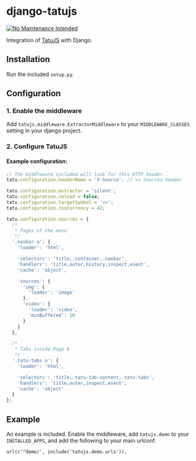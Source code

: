 # django-tatujs

[![No Maintenance Intended](http://unmaintained.tech/badge.svg)](http://unmaintained.tech/)

Integration of [TatuJS](https://github.com/sophilabs/tatujs) with Django.

## Installation
Run the included ```setup.py```.

## Configuration

### 1. Enable the middleware
Add ```tatujs.middleware.ExtractorMiddleware``` to your ```MIDDLEWARE_CLASSES``` setting in your django project.

### 2. Configure TatuJS

#### Example configuration:
```js
// The middleware included will look for this HTTP header.
tatu.configuration.headerName = 'X-Source'; // <= Sources header

tatu.configuration.extractor = 'silent';
tatu.configuration.reload = false;
tatu.configuration.targetSymbol = '>>';
tatu.configuration.concurrency = 42;

tatu.configuration.sources = {
  /*
   * Pages of the menu
   */
  '.navbar a': {
    'loader': 'html',

    'selectors': 'title,.container,.navbar',
    'handlers': 'title,outer,history,inspect,event',
    'cache': 'object',

    'sources': {
      'img': {
        'loader': 'image'
      },
      'video': {
        'loader': 'video',
        'minBuffered': 10
      }
    }
  },

  /*
   * Tabs inside Page 0
   */
  '.tatu-tabs a': {
    'loader': 'html',

    'selectors': 'title,.tatu-tab-content,.tatu-tabs',
    'handlers': 'title,outer,inspect,event',
    'cache': 'object'
  }
};
```

## Example
An example is included. Enable the middleware, add ```tatujs.demo``` to your ```INSTALLED_APPS```, and add the following to your main urlconf.

```
url(r'^demo/', include('tatujs.demo.urls')),
```
